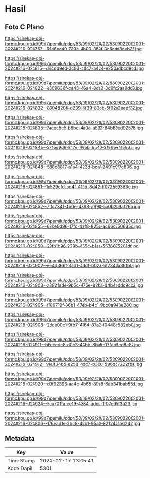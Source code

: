 # Hasil

## Foto C Plano

https://sirekap-obj-formc.kpu.go.id/99d7/pemilu/pdpr/53/09/02/20/02/5309022002001-20240216-024757--66c6cad9-739c-4b00-853f-3c5cdd8aeb37.jpg

https://sirekap-obj-formc.kpu.go.id/99d7/pemilu/pdpr/53/09/02/20/02/5309022002001-20240216-024815--d44dd9ed-3c93-48c7-a434-e250adbcd8cd.jpg

https://sirekap-obj-formc.kpu.go.id/99d7/pemilu/pdpr/53/09/02/20/02/5309022002001-20240216-024822--e809636f-ca43-46a4-8da2-3d9fd2aa9dd8.jpg

https://sirekap-obj-formc.kpu.go.id/99d7/pemilu/pdpr/53/09/02/20/02/5309022002001-20240216-024832--83048206-d239-4f39-83db-5f92a3eedf32.jpg

https://sirekap-obj-formc.kpu.go.id/99d7/pemilu/pdpr/53/09/02/20/02/5309022002001-20240216-024835--7aeec5c5-b8be-4a0a-a533-64b69cd92578.jpg

https://sirekap-obj-formc.kpu.go.id/99d7/pemilu/pdpr/53/09/02/20/02/5309022002001-20240216-024845--271ec9d9-817e-46eb-ba40-3f59ee4fc5da.jpg

https://sirekap-obj-formc.kpu.go.id/99d7/pemilu/pdpr/53/09/02/20/02/5309022002001-20240216-024848--588c8817-a1a4-423d-bcaf-2491c9f7c806.jpg

https://sirekap-obj-formc.kpu.go.id/99d7/pemilu/pdpr/53/09/02/20/02/5309022002001-20240216-024851--1d529cfd-bd4f-419d-8d42-ff072559363e.jpg

https://sirekap-obj-formc.kpu.go.id/99d7/pemilu/pdpr/53/09/02/20/02/5309022002001-20240216-024852--71fc7341-4b0e-4893-a998-5a0b2b9af26a.jpg

https://sirekap-obj-formc.kpu.go.id/99d7/pemilu/pdpr/53/09/02/20/02/5309022002001-20240216-024855--62ce9d96-17fc-43f8-825a-ac66c750635d.jpg

https://sirekap-obj-formc.kpu.go.id/99d7/pemilu/pdpr/53/09/02/20/02/5309022002001-20240216-024858--29fb1b96-228b-455c-b1aa-5576075201df.jpg

https://sirekap-obj-formc.kpu.go.id/99d7/pemilu/pdpr/53/09/02/20/02/5309022002001-20240216-024902--e54d366f-8ad1-4ddf-b02a-6f734da36fb0.jpg

https://sirekap-obj-formc.kpu.go.id/99d7/pemilu/pdpr/53/09/02/20/02/5309022002001-20240216-024903--a8921ade-9b5c-475e-82ba-d4b4addc9cc3.jpg

https://sirekap-obj-formc.kpu.go.id/99d7/pemilu/pdpr/53/09/02/20/02/5309022002001-20240216-024905--f180719f-36b1-47db-b4c1-9bc0a943e280.jpg

https://sirekap-obj-formc.kpu.go.id/99d7/pemilu/pdpr/53/09/02/20/02/5309022002001-20240216-024908--2dde00c1-9fb7-4164-87a2-f0448c582eb0.jpg

https://sirekap-obj-formc.kpu.go.id/99d7/pemilu/pdpr/53/09/02/20/02/5309022002001-20240216-024911--b6ccedc8-d0e3-44bb-8ba5-07fab9ed6c87.jpg

https://sirekap-obj-formc.kpu.go.id/99d7/pemilu/pdpr/53/09/02/20/02/5309022002001-20240216-024912--968f3465-e258-4dc7-b300-596d57222fba.jpg

https://sirekap-obj-formc.kpu.go.id/99d7/pemilu/pdpr/53/09/02/20/02/5309022002001-20240216-024920--d9f92396-aa4c-4b65-89a8-6ab341bab55d.jpg

https://sirekap-obj-formc.kpu.go.id/99d7/pemilu/pdpr/53/09/02/20/02/5309022002001-20240216-024924--5ca701fa-ce19-4384-adcb-1f07ed5f3a23.jpg

https://sirekap-obj-formc.kpu.go.id/99d7/pemilu/pdpr/53/09/02/20/02/5309022002001-20240216-024806--176ead1e-2bc8-46b1-95a0-8212451b6242.jpg


## Metadata

| Key        | Value               |
| ---------- | ------------------- |
| Time Stamp | 2024-02-17 13:05:41 |
| Kode Dapil | 5301                |



